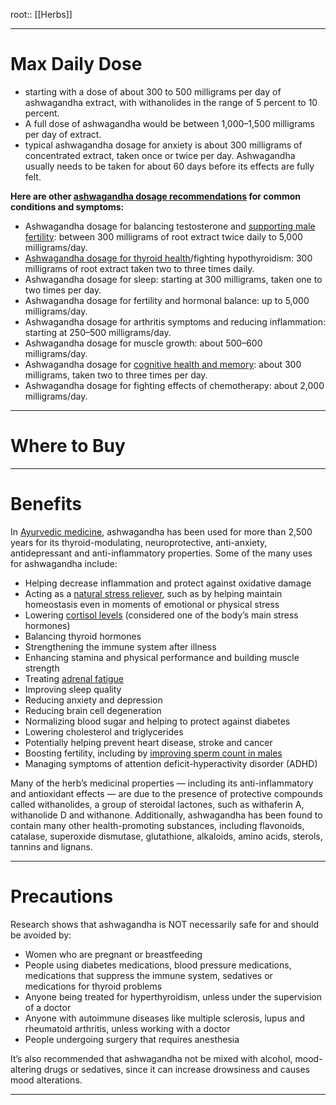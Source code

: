 root:: [[Herbs]]


---

# Max Daily Dose

- starting with a dose of about 300 to 500 milligrams per day of ashwagandha extract, with withanolides in the range of 5 percent to 10 percent. 
- A full dose of ashwagandha would be between 1,000–1,500 milligrams per day of extract.
- typical ashwagandha dosage for anxiety is about 300 milligrams of concentrated extract, taken once or twice per day. Ashwagandha usually needs to be taken for about 60 days before its effects are fully felt.


**Here are other [ashwagandha dosage recommendations](https://www.webmd.com/vitamins/ai/ingredientmono-953/ashwagandha) for common conditions and symptoms:**

-   Ashwagandha dosage for balancing testosterone and [supporting male fertility](https://www.ncbi.nlm.nih.gov/pubmed/19501822): between 300 milligrams of root extract twice daily to 5,000 milligrams/day.
-   [Ashwagandha dosage for thyroid health](https://thyroidadvisor.com/ashwagandha-thyroid-health/)/fighting hypothyroidism: 300 milligrams of root extract taken two to three times daily.
-   Ashwagandha dosage for sleep: starting at 300 milligrams, taken one to two times per day.
-   Ashwagandha dosage for fertility and hormonal balance: up to 5,000 milligrams/day.
-   Ashwagandha dosage for arthritis symptoms and reducing inflammation: starting at 250–500 milligrams/day.
-   Ashwagandha dosage for muscle growth: about 500–600 milligrams/day.
-   Ashwagandha dosage for [cognitive health and memory](https://www.ncbi.nlm.nih.gov/pubmed/28471731): about 300 milligrams, taken two to three times per day.
-   Ashwagandha dosage for fighting effects of chemotherapy: about 2,000 milligrams/day.


---

# Where to Buy



---

# Benefits 

In [Ayurvedic medicine](https://draxe.com/health/ayurvedic-medicine/), ashwagandha has been used for more than 2,500 years for its thyroid-modulating, neuroprotective, anti-anxiety, antidepressant and anti-inflammatory properties. Some of the many uses for ashwagandha include:

-   Helping decrease inflammation and protect against oxidative damage
-   Acting as a [natural stress reliever](https://draxe.com/health/stress-relievers/), such as by helping maintain homeostasis even in moments of emotional or physical stress
-   Lowering [cortisol levels](https://draxe.com/health/cortisol-levels/) (considered one of the body’s main stress hormones)
-   Balancing thyroid hormones
-   Strengthening the immune system after illness
-   Enhancing stamina and physical performance and building muscle strength
-   Treating [adrenal fatigue](https://draxe.com/health/3-steps-to-heal-adrenal-fatigue/)
-   Improving sleep quality
-   Reducing anxiety and depression
-   Reducing brain cell degeneration
-   Normalizing blood sugar and helping to protect against diabetes
-   Lowering cholesterol and triglycerides
-   Potentially helping prevent heart disease, stroke and cancer
-   Boosting fertility, including by [improving sperm count in males](https://www.ncbi.nlm.nih.gov/pubmed/19501822)
-   Managing symptoms of attention deficit-hyperactivity disorder (ADHD)

Many of the herb’s medicinal properties — including its anti-inflammatory and antioxidant effects — are due to the presence of protective compounds called withanolides, a group of steroidal lactones, such as withaferin A, withanolide D and withanone. Additionally, ashwagandha has been found to contain many other health-promoting substances, including flavonoids, catalase, superoxide dismutase, glutathione, alkaloids, amino acids, sterols, tannins and lignans.




----

# Precautions

Research shows that ashwagandha is NOT necessarily safe for and should be avoided by:

-   Women who are pregnant or breastfeeding
-   People using diabetes medications, blood pressure medications, medications that suppress the immune system, sedatives or medications for thyroid problems
-   Anyone being treated for hyperthyroidism, unless under the supervision of a doctor
-   Anyone with autoimmune diseases like multiple sclerosis, lupus and rheumatoid arthritis, unless working with a doctor
-   People undergoing surgery that requires anesthesia

It’s also recommended that ashwagandha not be mixed with alcohol, mood-altering drugs or sedatives, since it can increase drowsiness and causes mood alterations.

---

